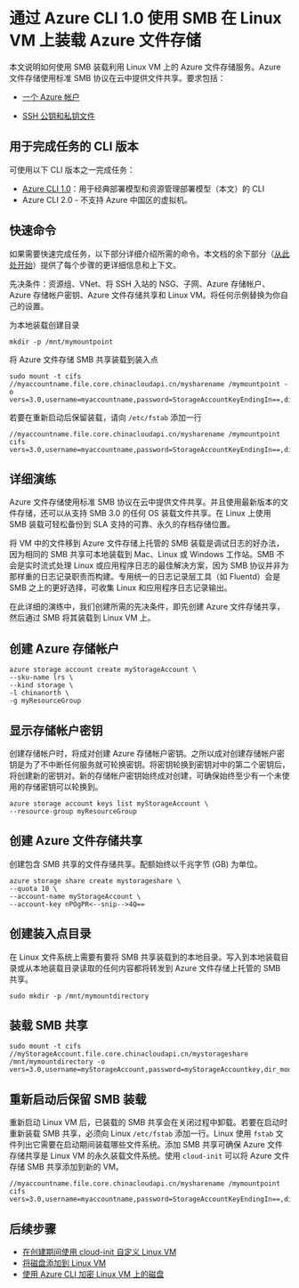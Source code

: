 <properties
    pageTitle="通过 Azure CLI 1.0 使用 SMB 在 Linux VM 上装载 Azure 文件存储 | Azure"
    description="如何使用 SMB 在 Linux VM 上装载 Azure 文件存储。"
    services="virtual-machines-linux"
    documentationcenter="virtual-machines-linux"
    author="vlivech"
    manager="timlt"
    editor="" />
<tags
    ms.assetid=""
    ms.service="virtual-machines-linux"
    ms.devlang="NA"
    ms.topic="article"
    ms.tgt_pltfrm="vm-linux"
    ms.workload="infrastructure"
    ms.date="02/13/2017"
    wacn.date="03/24/2017"
    ms.author="v-livech" />  


# 通过 Azure CLI 1.0 使用 SMB 在 Linux VM 上装载 Azure 文件存储

本文说明如何使用 SMB 装载利用 Linux VM 上的 Azure 文件存储服务。Azure 文件存储使用标准 SMB 协议在云中提供文件共享。要求包括：

- [一个 Azure 帐户](/pricing/1rmb-trial/)

- [SSH 公钥和私钥文件](/documentation/articles/virtual-machines-linux-mac-create-ssh-keys/)

## 用于完成任务的 CLI 版本
可使用以下 CLI 版本之一完成任务：

- [Azure CLI 1.0](#quick-commands)：用于经典部署模型和资源管理部署模型（本文）的 CLI
- Azure CLI 2.0 - 不支持 Azure 中国区的虚拟机。

## <a name="quick-commands"></a> 快速命令

如果需要快速完成任务，以下部分详细介绍所需的命令。本文档的余下部分（[从此处开始](/documentation/articles/virtual-machines-linux-mount-azure-file-storage-on-linux-using-smb/#detailed-walkthrough)）提供了每个步骤的更详细信息和上下文。

先决条件：资源组、VNet、将 SSH 入站的 NSG、子网、Azure 存储帐户、Azure 存储帐户密钥、Azure 文件存储共享和 Linux VM。将任何示例替换为你自己的设置。

为本地装载创建目录

    mkdir -p /mnt/mymountpoint

将 Azure 文件存储 SMB 共享装载到装入点

    sudo mount -t cifs //myaccountname.file.core.chinacloudapi.cn/mysharename /mymountpoint -o vers=3.0,username=myaccountname,password=StorageAccountKeyEndingIn==,dir_mode=0777,file_mode=0777

若要在重新启动后保留装载，请向 `/etc/fstab` 添加一行

    //myaccountname.file.core.chinacloudapi.cn/mysharename /mymountpoint cifs vers=3.0,username=myaccountname,password=StorageAccountKeyEndingIn==,dir_mode=0777,file_mode=0777

## <a name="detailed-walkthrough"></a> 详细演练

Azure 文件存储使用标准 SMB 协议在云中提供文件共享。并且使用最新版本的文件存储，还可以从支持 SMB 3.0 的任何 OS 装载文件共享。在 Linux 上使用 SMB 装载可轻松备份到 SLA 支持的可靠、永久的存档存储位置。

将 VM 中的文件移到 Azure 文件存储上托管的 SMB 装载是调试日志的好办法，因为相同的 SMB 共享可本地装载到 Mac、Linux 或 Windows 工作站。SMB 不会是实时流式处理 Linux 或应用程序日志的最佳解决方案，因为 SMB 协议并非为那样重的日志记录职责而构建。专用统一的日志记录层工具（如 Fluentd）会是 SMB 之上的更好选择，可收集 Linux 和应用程序日志记录输出。

在此详细的演练中，我们创建所需的先决条件，即先创建 Azure 文件存储共享，然后通过 SMB 将其装载到 Linux VM 上。

## 创建 Azure 存储帐户

    azure storage account create myStorageAccount \
    --sku-name lrs \
    --kind storage \
    -l chinanorth \
    -g myResourceGroup

## 显示存储帐户密钥

创建存储帐户时，将成对创建 Azure 存储帐户密钥。之所以成对创建存储帐户密钥是为了不中断任何服务就可轮换密钥。将密钥轮换到密钥对中的第二个密钥后，将创建新的密钥对。新的存储帐户密钥始终成对创建，可确保始终至少有一个未使用的存储密钥可以轮换到。

    azure storage account keys list myStorageAccount \
    --resource-group myResourceGroup

## 创建 Azure 文件存储共享

创建包含 SMB 共享的文件存储共享。配额始终以千兆字节 (GB) 为单位。

    azure storage share create mystorageshare \
    --quota 10 \
    --account-name myStorageAccount \
    --account-key nPOgPR<--snip-->4Q==

## 创建装入点目录

在 Linux 文件系统上需要有要将 SMB 共享装载到的本地目录。写入到本地装载目录或从本地装载目录读取的任何内容都将转发到 Azure 文件存储上托管的 SMB 共享。

    sudo mkdir -p /mnt/mymountdirectory

## 装载 SMB 共享

    sudo mount -t cifs //myStorageAccount.file.core.chinacloudapi.cn/mystorageshare /mnt/mymountdirectory -o vers=3.0,username=myStorageAccount,password=myStorageAccountkey,dir_mode=0777,file_mode=0777

## 重新启动后保留 SMB 装载

重新启动 Linux VM 后，已装载的 SMB 共享会在关闭过程中卸载。若要在启动时重新装载 SMB 共享，必须向 Linux `/etc/fstab` 添加一行。Linux 使用 `fstab` 文件列出它需要在启动期间装载哪些文件系统。添加 SMB 共享可确保 Azure 文件存储共享是 Linux VM 的永久装载文件系统。使用 `cloud-init` 可以将 Azure 文件存储 SMB 共享添加到新的 VM。

    //myaccountname.file.core.chinacloudapi.cn/mysharename /mymountpoint cifs vers=3.0,username=myaccountname,password=StorageAccountKeyEndingIn==,dir_mode=0777,file_mode=0777

## 后续步骤

- [在创建期间使用 cloud-init 自定义 Linux VM](/documentation/articles/virtual-machines-linux-using-cloud-init/)
- [将磁盘添加到 Linux VM](/documentation/articles/virtual-machines-linux-add-disk/)
- [使用 Azure CLI 加密 Linux VM 上的磁盘](/documentation/articles/virtual-machines-linux-encrypt-disks/)

<!---HONumber=Mooncake_0313_2017-->
<!--Update_Description: update meta data-->